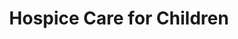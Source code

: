 ---
title: "Hospice Care for Children"
url: /battle/hospice-care-for-children/
shop: Gebrauchtwaren
---